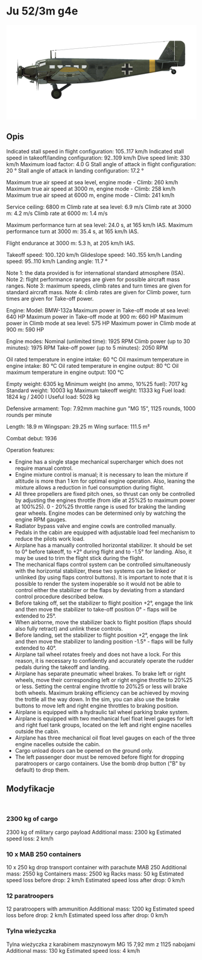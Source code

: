 # Ju 52/3m g4e

![ju523mg4e](../images/ju523mg4e.png)

## Opis

Indicated stall speed in flight configuration: 105..117 km/h
Indicated stall speed in takeoff/landing configuration: 92..109 km/h
Dive speed limit: 330 km/h
Maximum load factor: 4.0 G
Stall angle of attack in flight configuration: 20 °
Stall angle of attack in landing configuration: 17.2 °

Maximum true air speed at sea level, engine mode - Climb: 260 km/h
Maximum true air speed at 3000 m, engine mode - Climb: 258 km/h
Maximum true air speed at 6000 m, engine mode - Climb: 241 km/h

Service ceiling: 6800 m
Climb rate at sea level: 6.9 m/s
Climb rate at 3000 m: 4.2 m/s
Climb rate at 6000 m: 1.4 m/s

Maximum performance turn at sea level: 24.0 s, at 165 km/h IAS.
Maximum performance turn at 3000 m: 35.4 s, at 165 km/h IAS.

Flight endurance at 3000 m: 5.3 h, at 205 km/h IAS.

Takeoff speed: 100..120 km/h
Glideslope speed: 140..155 km/h
Landing speed: 95..110 km/h
Landing angle: 11.7 °

Note 1: the data provided is for international standard atmosphere (ISA).
Note 2: flight performance ranges are given for possible aircraft mass ranges.
Note 3: maximum speeds, climb rates and turn times are given for standard aircraft mass.
Note 4: climb rates are given for Climb power, turn times are given for Take-off power.

Engine:
Model: BMW-132a
Maximum power in Take-off mode at sea level: 640 HP
Maximum power in Take-off mode at 900 m: 660 HP
Maximum power in Climb mode at sea level: 575 HP
Maximum power in Climb mode at 900 m: 590 HP

Engine modes:
Nominal (unlimited time): 1925 RPM
Climb power (up to 30 minutes): 1975 RPM
Take-off power (up to 5 minutes): 2050 RPM

Oil rated temperature in engine intake: 60 °C
Oil maximum temperature in engine intake: 80 °C
Oil rated temperature in engine output: 80 °C
Oil maximum temperature in engine output: 100 °C

Empty weight: 6305 kg
Minimum weight (no ammo, 10%25 fuel): 7017 kg
Standard weight: 10003 kg
Maximum takeoff weight: 11333 kg
Fuel load: 1824 kg / 2400 l
Useful load: 5028 kg

Defensive armament:
Top: 7.92mm machine gun "MG 15", 1125 rounds, 1000 rounds per minute

Length: 18.9 m
Wingspan: 29.25 m
Wing surface: 111.5 m²

Combat debut: 1936

Operation features:
- Engine has a single stage mechanical supercharger which does not require manual control.
- Engine mixture control is manual; it is necessary to lean the mixture if altitude is more than 1 km for optimal engine operation. Also, leaning the mixture allows a reduction in fuel consumption during flight.
- All three propellers are fixed pitch ones, so thrust can only be controlled by adjusting the engines throttle (from idle at 25%25 to maximum power at 100%25). 0 - 20%25 throttle range is used for braking the landing gear wheels. Engine modes can be determined only by watching the engine RPM gauges.
- Radiator bypass valve and engine cowls are controlled manually.
- Pedals in the cabin are equipped with adjustable load feel mechanism to reduce the pilots work load.
- Airplane has a manually controlled horizontal stabilizer. It should be set to 0° before takeoff, to +2° during flight and to -1.5° for landing. Also, it may be used to trim the flight stick during the flight.
- The mechanical flaps control system can be controlled simultaneously with the horizontal stabilizer, these two systems can be linked or unlinked (by using flaps control buttons). It is important to note that it is possible to render the system inoperable so it would not be able to control either the stabilizer or the flaps by deviating from a standard control procedure described below.
- Before taking off, set the stabilizer to flight position +2°, engage the link and then move the stabilizer to take-off position 0° - flaps will be extended to 25°.
- When airborne, move the stabilizer back to flight position (flaps should also fully retract) and  unlink these controls.
- Before landing, set the stabilizer to flight position +2°, engage the link and then move the stabilizer to landing position -1.5° - flaps will be fully extended to 40°.
- Airplane tail wheel rotates freely and does not have a lock. For this reason, it is necessary to confidently and accurately operate the rudder pedals during the takeoff and landing.
- Airplane has separate pneumatic wheel brakes. To brake left or right wheels, move their corresponding left or right engine throttle to 20%25 or less. Setting the central engine throttle to 20%25 or less will brake both wheels. Maximum braking efficiency can be achieved by moving the trottle all the way down. In the sim, you can also use the brake buttons to move left and right engine throttles to braking position.
- Airplane is equipped with a hydraulic tail wheel parking brake system.
- Airplane is equipped with two mechanical fuel float level gauges for left and right fuel tank groups, located on the left and right engine nacelles outside the cabin.
- Airplane has three mechanical oil float level gauges on each of the three engine nacelles outside the cabin.
- Cargo unload doors can be opened on the ground only.
- The left passenger door must be removed before flight for dropping paratroopers or cargo containers. Use the bomb drop button ("B" by default) to drop them.

## Modyfikacje
﻿

### 2300 kg of cargo

2300 kg of military cargo payload
Additional mass: 2300 kg
Estimated speed loss: 2 km/h
﻿

### 10 x MAB 250 containers

10 x 250 kg drop transport container with parachute MAB 250
Additional mass: 2550 kg
Containers mass: 2500 kg
Racks mass: 50 kg
Estimated speed loss before drop: 2 km/h
Estimated speed loss after drop: 0 km/h﻿

### 12 paratroopers

12 paratroopers with ammunition
Additional mass: 1200 kg
Estimated speed loss before drop: 2 km/h
Estimated speed loss after drop: 0 km/h﻿

### Tylna wieżyczka

Tylna wieżyczka z karabinem maszynowym MG 15 7,92 mm z 1125 nabojami
Additional mass: 130 kg
Estimated speed loss: 4 km/h